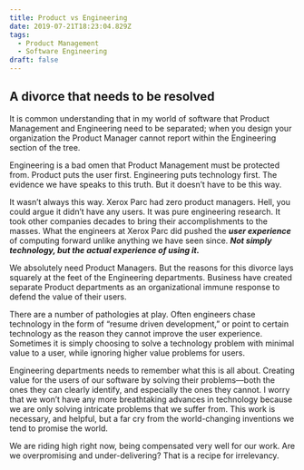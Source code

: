 ```yaml
---
title: Product vs Engineering
date: 2019-07-21T18:23:04.829Z
tags:
  - Product Management
  - Software Engineering
draft: false
---
```

## A divorce that needs to be resolved

It is common understanding that in my world of software that Product Management and Engineering need to be separated; when you design your organization the Product Manager cannot report within the Engineering section of the tree.

Engineering is a bad omen that Product Management must be protected from. Product puts the user first. Engineering puts technology first. The evidence we have speaks to this truth. But it doesn’t have to be this way.

It wasn’t always this way. Xerox Parc had zero product managers. Hell, you could argue it didn’t have any users. It was pure engineering research. It took other companies decades to bring their accomplishments to the masses. What the engineers at Xerox Parc did pushed the _**user experience**_ of computing forward unlike anything we have seen since. _**Not simply technology, but the actual experience of using it.**_

We absolutely need Product Managers. But the reasons for this divorce lays squarely at the feet of the Engineering departments. Business have created separate Product departments as an organizational immune response to defend the value of their users.

There are a number of pathologies at play. Often engineers chase technology in the form of “resume driven development,” or point to certain technology as the reason they cannot improve the user experience. Sometimes it is simply choosing to solve a technology problem with minimal value to a user, while ignoring higher value problems for users.

Engineering departments needs to remember what this is all about. Creating value for the users of our software by solving their problems—both the ones they can clearly identify, and especially the ones they cannot. I worry that we won’t have any more breathtaking advances in technology because we are only solving intricate problems that we suffer from. This work is necessary, and helpful, but a far cry from the world-changing inventions we tend to promise the world.

We are riding high right now, being compensated very well for our work. Are we overpromising and under-delivering? That is a recipe for irrelevancy.
